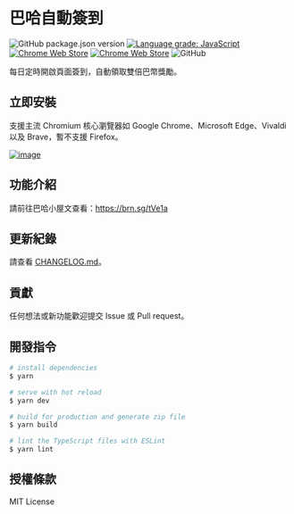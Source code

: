 # 巴哈自動簽到

![GitHub package.json version](https://img.shields.io/github/package-json/v/brownsugar/baha-auto-sign?label=development&style=flat-square)
[![Language grade: JavaScript](https://img.shields.io/lgtm/grade/javascript/g/brownsugar/baha-auto-sign.svg?logo=lgtm&logoWidth=18&style=flat-square)](https://lgtm.com/projects/g/brownsugar/baha-auto-sign/context:javascript)
[![Chrome Web Store](https://img.shields.io/chrome-web-store/v/nlcekebohjbgnfgjicklnjbnefmmgggk?label=chrome+web+store&style=flat-square)](https://brn.sg/BahaAutoSign)
[![Chrome Web Store](https://img.shields.io/chrome-web-store/users/nlcekebohjbgnfgjicklnjbnefmmgggk?label=installs&style=flat-square)](https://brn.sg/BahaAutoSign)
![GitHub](https://img.shields.io/github/license/brownsugar/baha-auto-sign?style=flat-square)

每日定時開啟頁面簽到，自動領取雙倍巴幣獎勵。

## 立即安裝

支援主流 Chromium 核心瀏覽器如 Google Chrome、Microsoft Edge、Vivaldi 以及 Brave，暫不支援 Firefox。

[![image](https://user-images.githubusercontent.com/2935980/172036383-b987b4fd-4502-4aea-bfa2-3ebc37893a66.png)](https://brn.sg/BahaAutoSign)

## 功能介紹

請前往巴哈小屋文查看：https://brn.sg/tVe1a

## 更新紀錄

請查看 [CHANGELOG.md](CHANGELOG.md)。

## 貢獻

任何想法或新功能歡迎提交 Issue 或 Pull request。

## 開發指令

```bash
# install dependencies
$ yarn

# serve with hot reload
$ yarn dev

# build for production and generate zip file
$ yarn build

# lint the TypeScript files with ESLint
$ yarn lint
```

## 授權條款

MIT License
